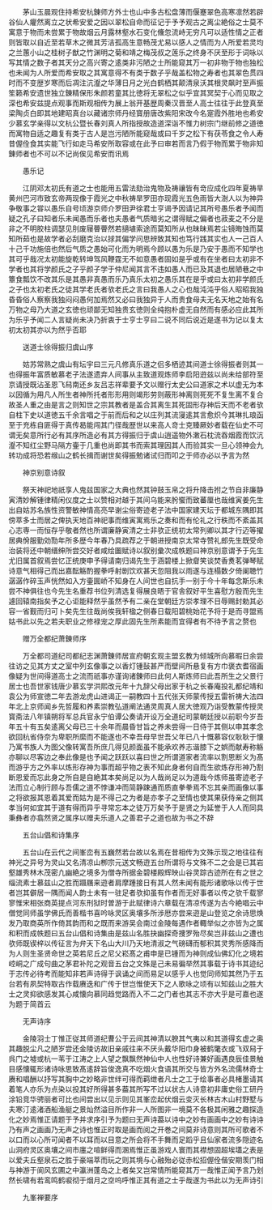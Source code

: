 <!-- { "loadSidebar": true } -->
　　茅山玉晨观住持希安杭錬师方外士也山中多古松盘薄而偃蹇翠色高寒凛然若辟谷仙人癯然离立之状希安爱之因以翠松自命而征记于予予观古之离尘絶俗之士莫不寓意于物而未尝累于物故烟云月露林壑水石变化儵忽流峙无穷凡可以适性情之正者则皆取以自近至若草木之微其芳洁孤高生意畅茂尤易以感人之情而为人所爱若灵均之兰蕙小山之桂树子猷之竹渊明之菊和靖之梅茂叔之莲乐之终身不厌至形于词咏以写其情之数子者其天分之高兴寄之逺类非污陋之士所能窥其万一初非物于物也独松也未闻为人所爱而希安取之其寓意得不有类于数子乎哉盖松物之寿者也其翠色贯四时而不变歴岁寒而后凋注沆瀣之华薄日月之光白鹤栖其颠清泉沃其根灵飙时至声振笙籁希安遗世独立錬精保形朱颜若童其比徳将无翠松之似乎宜其冥契于心而见取之深也希安兹提点观事而斯观相传为展上翁开基歴周秦汉晋至人高士往往于此登真至梁陶贞白即其地建昭真台以藏诸宗师丹经寳册唐改紫阳宋改今名寔霞外胜地也希安少慕玄学亲得以文杭公暨长春刘真人所指授故造道深诣不惟力树宗门继前修之道徳而寓物自适之趣复有类于古人是岂污陋所能窥哉或曰千岁之松下有茯苓食之令人寿昔偓佺食其实能飞行如走马希安所取容或在此予曰审若而言乃假于物而累于物非知錬师者也不可以不记尚俟见希安而讯焉

　　愚乐记

　　江阴邓太初氏有道之士也能用五雷法劾治鬼物及祷禳皆有竒应成化四年夏祷旱黄州巴河市致玄帝两现像于霞光之中秋祷旱罗田亦现霞光五色雨皆大澍人以为神异争敬事之甞以愚乐自号顷游京师介罗田尹徐君士亨谒予因请记其所号愚乐者予闻而疑之孔子曰知者乐未闻愚而乐者也夫愚者气质暗劣之谓得赋之偏者也菽麦之不分是非之不明胶柱调瑟见刖废屦瞢瞢然若擿埴索途而莫知所从也昧昧焉若尘镜晦蚀而莫知所茹也是故学者必刮磨克治以捄其偏学问思辨致其知也笃行践其实也人一己百人十己千功施倍也然后气质之愚始可化而为明焉今顾以愚为乐是乃安于愚而不知学也其可乎哉况太初能旋乾转坤驾风鞭霆无不如意愚者固如是乎或有在坐者曰太初非不学者也其将学颜氏之子乎颜子学于仲尼闻其言不违如愚人而已及其退也居陋巷之中簟食瓢饮不改其乐是其愚非真愚而乐乃真乐太初之愚乐其在是乎或曰太初非学颜氏之子也太初老氏之徒其学老氏者欤老氏之言曰我愚人之心也哉沌沌乎俗人昭昭我独昏昏俗人察察我独闷闷愚何加焉然又必曰我独异于人而贵食母夫无名天地之始有名万物之母乃大道之玄徳也顽鄙无知独贵玄徳则全纯抱朴虚无自然而有感必应此其所为乐乎予闻二人言疑尚未决乃折衷于士亨士亨曰二说不同后说近是遂书为记以复太初太初其亦以为然乎否耶

　　送道士徐得振归虞山序

　　姑苏常熟之虞山有坛宇曰三元凡修真乐道之侣多栖迹其间道士徐得振者则其一也得振年富质敏慕老子法遂遗弃人间事从主致道观炼师李启阳逰兹以尚未给部符至京请授既沾圣恩飞舄南还乡友吕志祥辈要予文以赠行太史公曰道家之术以虚无为本以因循为用凡人所生者神所托者形形用则竭形劳则蔽形神离则死死不复生离不复合故圣人重之由是言之则知世之宗其教者是盖合其离生其死固形存神后天而不老者欤自柱下史以道徳五千余言唱之于前而后和之以庄列其流寖逺其言愈炽今其琳扎琅函至于充栋自匪得于真传曷能闯其门径哉歴世以来高人竒士克臻厥妙者载在仙史不可谓无矣意所行必有其序所造必有其方得振归于虞山逍遥物外潄石枕流吞烟霞而饮沆瀣不知红尘野马隔方壷于几重也尚即其书而索其理因其人而验其实一旦心领神会九转功成将恐若缑山之鹤长揖而谢世矣得振勉诸试归而叩之于师亦必以予言为然

　　神京别意诗叙

　　祭天神祀地祇享人鬼兹国家之大典也然其钟鼓玉帛之将升降击拊之节自非廉静寅清妙解锺律精闲仪度之士以赞相对越于其间乌能来肹蠁而致蕃厘也哉维寅姜先生出自姑苏名族性资警敏神情高亮早谢尘俗寄迹老子法中国家建天坛于都城东隅即其傍萃多士而居之俾执天地百神祀事而维寅寓焉乐之奏和而有伦礼之行秩而不紊盖其心志専一而恒存乎敬者然也所谓廉静寅清之士非欤正统初太常列卿以其才行迈等擢居典佾服勤効勚年所多歴今年春乃具疏荐之于朝进授南京太常寺赞礼郎先生既受命治装将还中朝缙绅所尝交好者咸绘圗赋诗以叙别彚次成帙题曰神京别意谓予于先生尤旧属首叙焉尝忆正统庚申予得请南归谒先生于涵碧楼上掀睂笑谈焚香煑茗弹琴赋诗意气相得己而出嘉酝觞酌握拳呼射剧饮欢甚天忽阻我以雨遂与连榻数夕倚阑聴竹潺潺作碎玉声恍然如入方壷圎峤不知身在人间世也自抗手一别于今十年每念斯乐未尝不神俱往也今先生名重荐书位列清选复得展良晤于官舎叙好平生喜慰方殷而先生遽回辕南指矣予之心讵能释然乎虽然予有二亲在堂朝廷方崇孝理不日辱赐封勅其必容一省觐而归可卜矣先生往哉尚俟我轩楹之侧春日载阳碧桃始花予将于是而寻盟焉姑书此以先之若夫职业之修禄宠之厚此固先生所素能而宜得者有不待予言之赘也

　　赠万全都纪萧錬师序

　　万全都司道纪司都纪志渊萧錬师居宣府朝玄观主盟玄教为倾城所向慕暇日余尝往访之见其方丈之室中列玄像事之以香灯锺鼔甚严而壁间所悬复有方巾褒衣耆宿画像疑为世间得道高士之流而祇事亦谨询诸錬师曰此何人斯炼师曰此吾所生之父景行居士也吾世家钱唐少慕玄学洪熙改元年十九辞父母出家于杭之长春庵投礼都纪靖和袁公为师宣徳二年去游龙虎山进谒正一嗣教四十五代张天师蒙传授五雷祈祷大法四年北上京师闻乡先哲履和养素崇教弘道阐法通灵周真人居大徳观乃诣受教蒙传授灵寳斋法八年镇朔将军总兵官永宁伯谭公奏请开设万全道纪司蒙朝廷授以前职今岁吾年五十有五矣逺离父母已三十余年而晨昏甘旨之养未尝得一日侍于其侧以申其孝念欲回杭省侍奈为卑职所縻而不能遂也不幸吾母早世吾父年已八十慨慕容仪耿耿于懐乃寓书族人为图父像转寓吾所庶几得见颜面虽不能承欢养志谐膝下之娯而献寿称觞亦聊以尽客边之奉此像是也予闻之跃跃以喜曰世之所谓道家者流率以割恩断义为髙而游乎方之外率以炼形存神为事而超乎物之表不知此身者何自而生欲炼存形神乃割断恩爱而忘此身之所自是自絶其本矣尚足以为人哉尚足以为道哉今炼师虽寄迹老子法而立心制行顾与吾儒之道不悖谦冲而简静踈通而质直拳拳焉不忘其亲而画像以事之将欲报其恩着其爱而姑为是不得己之为者是亦孝子之至情也使其果获侍亲之侧其孝当何如宜其于道有得而异乎寻常忘本之徒万万矣予于是贤之为延誉于人人而同具秉彝者亦翕然贤之属序以赠夫乐道人之善君子之道也故为书之不辞

　　五台山倡和诗集序

　　五台山在云代之间峯峦有五巍然若台故以名焉在昔相传为文殊示现之地往往有神光之异号为灵山又名清凉山栁宗元送文畅逰五台所谓将与文殊不二之会是已其岩壑雄秀林木茂密凢幽絶之境多为僧寺所据金碧楼殿辉映山谷灵踪古迹所在有之世之缁流素士慕兹山之胜而蹑屩来逰者肩摩踵接日有其人然未闻有能形诸歌咏以传于世者岂其僻居一隅而闻人韵士未有一驻足者欤抑虽有作者而无好事者以传之欤千载寥寥惟宋相张商英提点河东刑狱时曽游于此赋律诗六章载在清凉传遂为古今絶唱云中僧觉同师虽学佛氏而善楷书喜吟咏灵区奥壤多所涉厯亦尝来逰是山登览之余诗思焕发乃取商英所作倚其韵而和之既而来游吴会南过金陵每遇作者輙举似之亦皆为之属和积而成帙题曰五台山倡和诗集由是兹山名胜抉幽探奇捜罗殆尽矣岂非兹山之遭也欤师既锲梓以传征言为弁天下名山大川乃天地清淑之气磅礴而郁积其灵秀所感降而为人则生圣贤命世之英若尼丘之尼父崧髙之甫申是已锺而为神则成仙佛幻化之境若崆峒之广成句曲之茅君补陀之观音五台之文殊是己未易徧举然其事载于诗书其迹纪于志传必待考而能知非若声诗得于讽诵之间而易足以感乎人也觉同师知其然乃于五台若有夙契特取古作载赓迭和广传于世岂惟使天下之人歌咏之顷有以知兹山之胜大士之灵抑欲感发其心咸懐向慕同趋觉路而入不二之门者也其志不亦大乎是可嘉也遂为题于简首云

　　无声诗序

　　金陵羽士丁惟正従其师道纪曹公于云间其神清以腴其气夷以和其道得玄虚之奥其趣脱尘凡之陋岁尝还金陵访故旧亲戚往来不厌头戴华阳巾身被鹤氅衣或飞双舄于呉门之墟或杭一苇于江涛之上人望之飘飘然神仙中人也性好诗兼好画遇良辰佳景触目感懐辄形诸诗咏思致髙逺辞旨俊逸真不吃烟火食语其所交与皆方外名流儒林奇士赓和唱酬以抒写其胸中之妙略非世绊可得而羁绁者凡士之工于绘事者必具楮墨请其着笔人亦乐为点染以投其好所得甚多葢其所写不过以状古人诗意初非庸史俗工研丹涂铅竞华骋丽者可比也间尝出以见示则见其峯峦起伏烟云变灭长林古木山村野墅与夫寒汀逺渚酒船渔艇之景灿然溢目所作非一人所图非一境莫不各极其闲雅之趣探造化之妙焉惟正请题于予并求序引予为题曰无声诗葢以诗中之妙有画画中之妙有诗诗乃有声之画画乃无声之诗也惟正时取是画而阅之开巻之间莫非诗意则其所可歌者不以口而以心所可闻者不以耳而以目意之所会将不手舞而足蹈乎且仙家者流多隠迹名山洞府灵区奥壤之间市廛之喧鲜得而溷焉惟正虽游戏人寰而其襟想固超埃壒之表是以爱夫丘壑泉石之胜于豪端萃而玩之则其境与心融殆必従赤松招偓佺偕安期羡门相与神游于阆风玄圃之中瀛洲蓬岛之上者矣又岂常情所能窥其万一哉惟正闻予言乃划然长啸有若鸾鸣鹤唳彻于烟月之空呜呼惟正其有道之士乎哉遂为书此以为无声诗引

　　九峯禅要序

